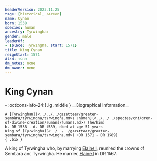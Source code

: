 ```yaml
---
headerVersion: 2023.11.25
tags: [historical, person]
name: Cynan
born: 1538
species: human
ancestry: Tyrwinghan
gender: male
leaderOf:
- {place: Tyrwingha, start: 1571}
title: King Cynan
reignStart: 1571
died: 1589
dm_notes: none
dm_owner: none
---
```

# King Cynan
<div class="grid cards ext-narrow-margin ext-one-column" markdown>
- :octicons-info-24:{ .lg .middle } __Biographical Information__

    A [Tyrwinghan](<../../../gazetteer/greater-sembara/tyrwingha/tyrwingha.md>) [human](<../../../species/children-of-divine-creation/humans/humans.md>) (he/him)  
    b. DR 1538 - d. DR 1589, died at age 51 years  
    King of [Tyrwingha](<../../../gazetteer/greater-sembara/tyrwingha/tyrwingha.md>) (DR 1571 - DR 1589)  
    { .bio }

</div>


A king of Tyrwingha who, by marrying [Elaine I](<./elaine-i.md>), reunited the crowns of Sembara and Tyrwingha. He married [Elaine I](<./elaine-i.md>) in DR 1567. 

